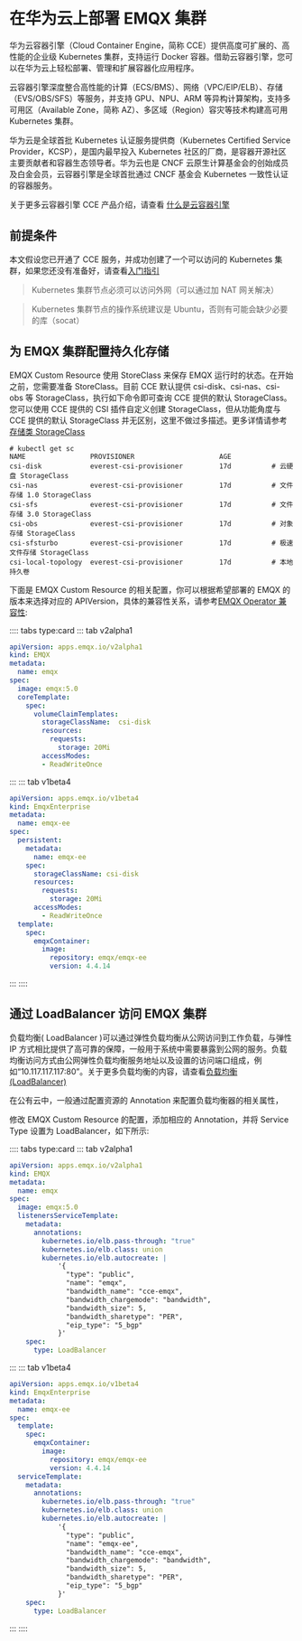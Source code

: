 # 在华为云上部署 EMQX 集群

华为云容器引擎（Cloud Container Engine，简称 CCE）提供高度可扩展的、高性能的企业级 Kubernetes 集群，支持运行 Docker 容器。借助云容器引擎，您可以在华为云上轻松部署、管理和扩展容器化应用程序。

云容器引擎深度整合高性能的计算（ECS/BMS）、网络（VPC/EIP/ELB）、存储（EVS/OBS/SFS）等服务，并支持 GPU、NPU、ARM 等异构计算架构，支持多可用区（Available Zone，简称 AZ）、多区域（Region）容灾等技术构建高可用 Kubernetes 集群。

华为云是全球首批 Kubernetes 认证服务提供商（Kubernetes Certified Service Provider，KCSP），是国内最早投入 Kubernetes 社区的厂商，是容器开源社区主要贡献者和容器生态领导者。华为云也是 CNCF 云原生计算基金会的创始成员及白金会员，云容器引擎是全球首批通过 CNCF 基金会 Kubernetes 一致性认证的容器服务。

关于更多云容器引擎 CCE 产品介绍，请查看 [什么是云容器引擎](https://support.huaweicloud.com/productdesc-cce/cce_productdesc_0001.html?utm_source=cce_Growth_map&utm_medium=display&utm_campaign=help_center&utm_content=Growth_map)

## 前提条件

本文假设您已开通了 CCE 服务，并成功创建了一个可以访问的 Kubernetes 集群，如果您还没有准备好，请查看[入门指引](https://support.huaweicloud.com/qs-cce/cce_qs_0001.html)

> Kubernetes 集群节点必须可以访问外网（可以通过加 NAT 网关解决）

> Kubernetes 集群节点的操作系统建议是 Ubuntu，否则有可能会缺少必要的库（socat）

## 为 EMQX 集群配置持久化存储

EMQX Custom Resource 使用 StoreClass 来保存 EMQX 运行时的状态。在开始之前，您需要准备 StoreClass。目前 CCE 默认提供 csi-disk、csi-nas、csi-obs 等 StorageClass，执行如下命令即可查询 CCE 提供的默认 StorageClass。您可以使用 CCE 提供的 CSI 插件自定义创建 StorageClass，但从功能角度与 CCE 提供的默认 StorageClass 并无区别，这里不做过多描述。更多详情请参考[存储类 StorageClass](https://support.huaweicloud.com/usermanual-cce/cce_10_0380.html)

```
# kubectl get sc
NAME                PROVISIONER                     AGE
csi-disk            everest-csi-provisioner         17d          # 云硬盘 StorageClass
csi-nas             everest-csi-provisioner         17d          # 文件存储 1.0 StorageClass
csi-sfs             everest-csi-provisioner         17d          # 文件存储 3.0 StorageClass
csi-obs             everest-csi-provisioner         17d          # 对象存储 StorageClass
csi-sfsturbo        everest-csi-provisioner         17d          # 极速文件存储 StorageClass
csi-local-topology  everest-csi-provisioner         17d          # 本地持久卷
```

下面是 EMQX Custom Resource 的相关配置，你可以根据希望部署的 EMQX 的版本来选择对应的 APIVersion，具体的兼容性关系，请参考[EMQX Operator 兼容性](../README.md):

:::: tabs type:card
::: tab v2alpha1

```yaml
apiVersion: apps.emqx.io/v2alpha1
kind: EMQX
metadata:
  name: emqx
spec:
  image: emqx:5.0
  coreTemplate:
    spec:
      volumeClaimTemplates:
        storageClassName:  csi-disk
        resources:
          requests:
            storage: 20Mi
        accessModes:
        - ReadWriteOnce
```
:::
::: tab v1beta4

```yaml
apiVersion: apps.emqx.io/v1beta4
kind: EmqxEnterprise
metadata:
  name: emqx-ee
spec:
  persistent:
    metadata:
      name: emqx-ee
    spec:
      storageClassName: csi-disk
      resources:
        requests:
          storage: 20Mi
      accessModes:
        - ReadWriteOnce
  template:
    spec:
      emqxContainer:
        image:
          repository: emqx/emqx-ee
          version: 4.4.14
```
:::
::::

## 通过 LoadBalancer 访问 EMQX 集群

负载均衡( LoadBalancer )可以通过弹性负载均衡从公网访问到工作负载，与弹性 IP 方式相比提供了高可靠的保障，一般用于系统中需要暴露到公网的服务。负载均衡访问方式由公网弹性负载均衡服务地址以及设置的访问端口组成，例如“10.117.117.117:80”。关于更多负载均衡的内容，请查看[负载均衡(LoadBalancer)](https://support.huaweicloud.com/usermanual-cce/cce_10_0014.html)

在公有云中，一般通过配置资源的 Annotation 来配置负载均衡器的相关属性，

修改 EMQX Custom Resource 的配置，添加相应的 Annotation，并将 Service Type 设置为 LoadBalancer，如下所示:

:::: tabs type:card
::: tab v2alpha1

```yaml
apiVersion: apps.emqx.io/v2alpha1
kind: EMQX
metadata:
  name: emqx
spec:
  image: emqx:5.0
  listenersServiceTemplate:
    metadata:
      annotations:
        kubernetes.io/elb.pass-through: "true"
        kubernetes.io/elb.class: union
        kubernetes.io/elb.autocreate: |
            '{
              "type": "public",
              "name": "emqx",
              "bandwidth_name": "cce-emqx",
              "bandwidth_chargemode": "bandwidth",
              "bandwidth_size": 5,
              "bandwidth_sharetype": "PER",
              "eip_type": "5_bgp"
            }'
    spec:
      type: LoadBalancer
```

:::
::: tab v1beta4

```yaml
apiVersion: apps.emqx.io/v1beta4
kind: EmqxEnterprise
metadata:
  name: emqx-ee
spec:
  template:
    spec:
      emqxContainer:
        image:
          repository: emqx/emqx-ee
          version: 4.4.14
  serviceTemplate:
    metadata:
      annotations:
        kubernetes.io/elb.pass-through: "true"
        kubernetes.io/elb.class: union
        kubernetes.io/elb.autocreate: |
            '{
              "type": "public",
              "name": "emqx-ee",
              "bandwidth_name": "cce-emqx",
              "bandwidth_chargemode": "bandwidth",
              "bandwidth_size": 5,
              "bandwidth_sharetype": "PER",
              "eip_type": "5_bgp"
            }'
    spec:
      type: LoadBalancer
```

:::
::::

